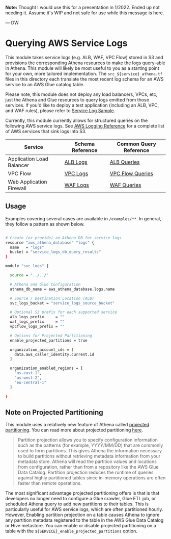 
**Note:** Thought I would use this for a presentation in 1/2022. Ended up not needing it. Assume it's WIP and not safe for use while this message is here.

&mdash; DW

# Querying AWS Service Logs

This module takes service logs (e.g. ALB, WAF, VPC Flow) stored in S3 and provisions the corresponding Athena resources to make the logs query-able in Athena. This module will likely be most useful to you as a starting point for your own, more tailored implementation. The `src_${service}_athena.tf` files in this directory each translate the most recent log schema for an AWS service to an AWS Glue catalog table.

Please note, this module does not deploy any load balancers, VPCs, etc, just the Athena and Glue resources to query logs emitted from those services. If you'd like to deploy a test application (including an ALB, VPC, and WAF rules), please refer to [Service Log Sample](./examples/readme.md).

Currently, this module currently allows for structured queries on the following AWS service logs. See [AWS Logging Reference](https://docs.aws.amazon.com/AmazonCloudWatch/latest/logs/AWS-logs-and-resource-policy.html) for a complete list of AWS services that sink logs into S3.

| Service                   | Schema Reference                                                                                                                       | Common Query Reference |
|---------------------------|----------------------------------------------------------------------------------------------------------------------------------------|----------------------- |
| Application Load Balancer | [ALB Logs](https://docs.aws.amazon.com/elasticloadbalancing/latest/application/load-balancer-access-logs.html#access-log-entry-format) | [ALB Queries](https://docs.aws.amazon.com/athena/latest/ug/application-load-balancer-logs.html)                |
| VPC Flow                  | [VPC Logs](https://docs.aws.amazon.com/vpc/latest/userguide/flow-logs.html#flow-logs-fields)                                           | [VPC Flow Queries](https://docs.aws.amazon.com/athena/latest/ug/vpc-flow-logs.html)                |
| Web Application Firewall  | [WAF Logs](https://docs.aws.amazon.com/waf/latest/developerguide/logging-fields.html)                                                  | [WAF Queries](https://docs.aws.amazon.com/athena/latest/ug/waf-logs.html)               |

## Usage

Examples covering several cases are available in `/examples/**`. In general, they follow a pattern as shown below.

```bash

# Create (or provide) an Athena DB for service logs
resource "aws_athena_database" "logs" {
  name   = "logs"
  bucket = "service_logs_db_query_results"
}

module "svc_logs" {

  source = "../../"

  # Athena and Glue Configuration
  athena_db_name = aws_athena_database.logs.name

  # Source / Destination Location (ALB)
  svc_logs_bucket = "service_logs_source_bucket"

  # Optional S3 prefix for each supported service
  alb_logs_prefix     = ""
  waf_logs_prefix     = ""
  vpcflow_logs_prefix = ""

  # Options for Projected Partitioning
  enable_projected_partitions = true

  organization_account_ids = [
    data.aws_caller_identity.current.id
  ]

  organization_enabled_regions = [
    "us-east-1",
    "us-west-2",
    "eu-central-1"
  ]

}
```

## Note on Projected Partitioning

This module uses a relatively new feature of Athena called [projected partitioning](https://docs.aws.amazon.com/athena/latest/ug/partition-projection.html). You can read more about projected partitioning [here](https://aws.amazon.com/about-aws/whats-new/2020/06/amazon-athena-supports-partition-projection/).

> Partition projection allows you to specify configuration information such as the patterns (for example, YYYY/MM/DD) that are commonly used to form partitions. This gives Athena the information necessary to build partitions without retrieving metadata information from your metadata store. Athena will read the partition values and locations from configuration, rather than from a repository like the AWS Glue Data Catalog. Partition projection reduces the runtime of queries against highly partitioned tables since in-memory operations are often faster than remote operations.

The most significant advantage projected partitioning offers is that is that developers no longer need to configure a Glue crawler, Glue ETL job, or scheduled Athena query to add new partitions to their tables. This is particularly useful for AWS service logs, which are often partitioned hourly. However, Enabling partition projection on a table causes Athena to ignore any partition metadata registered to the table in the AWS Glue Data Catalog or Hive metastore. You can enable or disable projected partitioning on a table with the `${SERVICE}_enable_projected_partitions` option.
